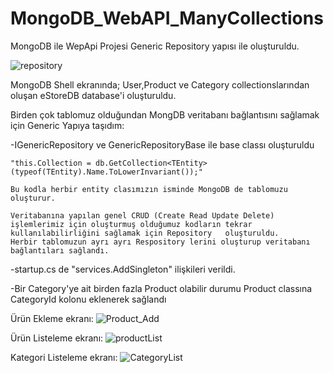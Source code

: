 # MongoDB_WebAPI_ManyCollections
MongoDB ile WepApi Projesi 
Generic Repository yapısı ile oluşturuldu.

![repository](https://user-images.githubusercontent.com/104023688/230406499-6bc47bc4-5706-414d-93c8-31bd47d4551d.jpg)



MongoDB Shell ekranında; User,Product ve Category collectionslarından oluşan eStoreDB database'i oluşturuldu.

Birden çok tablomuz olduğundan MongDB veritabanı bağlantısını sağlamak için Generic Yapıya taşıdım:

-IGenericRepository ve GenericRepositoryBase ile base classı oluşturuldu

    "this.Collection = db.GetCollection<TEntity>(typeof(TEntity).Name.ToLowerInvariant());"
    
    Bu kodla herbir entity clasımızın isminde MongoDB de tablomuzu oluşturur.

    Veritabanına yapılan genel CRUD (Create Read Update Delete) işlemlerimiz için oluşturmuş olduğumuz kodların tekrar kullanılabilirliğini sağlamak için Repository   oluşturuldu.
    Herbir tablomuzun ayrı ayrı Respository lerini oluşturup veritabanı bağlantıları sağlandı.

-startup.cs de "services.AddSingleton" ilişkileri verildi.

-Bir Category'ye ait birden fazla Product olabilir durumu Product classına CategoryId kolonu eklenerek sağlandı


Ürün Ekleme ekranı:
![Product_Add](https://user-images.githubusercontent.com/104023688/230380046-6fd11ead-938a-42a0-85b5-614ff58f7158.JPG)

Ürün Listeleme ekranı:
![productList](https://user-images.githubusercontent.com/104023688/230380173-a2bc309a-b760-44f3-beeb-fffa1207c3e5.JPG)

Kategori Listeleme ekranı:
![CategoryList](https://user-images.githubusercontent.com/104023688/230380332-69cdf82b-901e-4833-bc6c-89a5b6fe6bcb.JPG)


